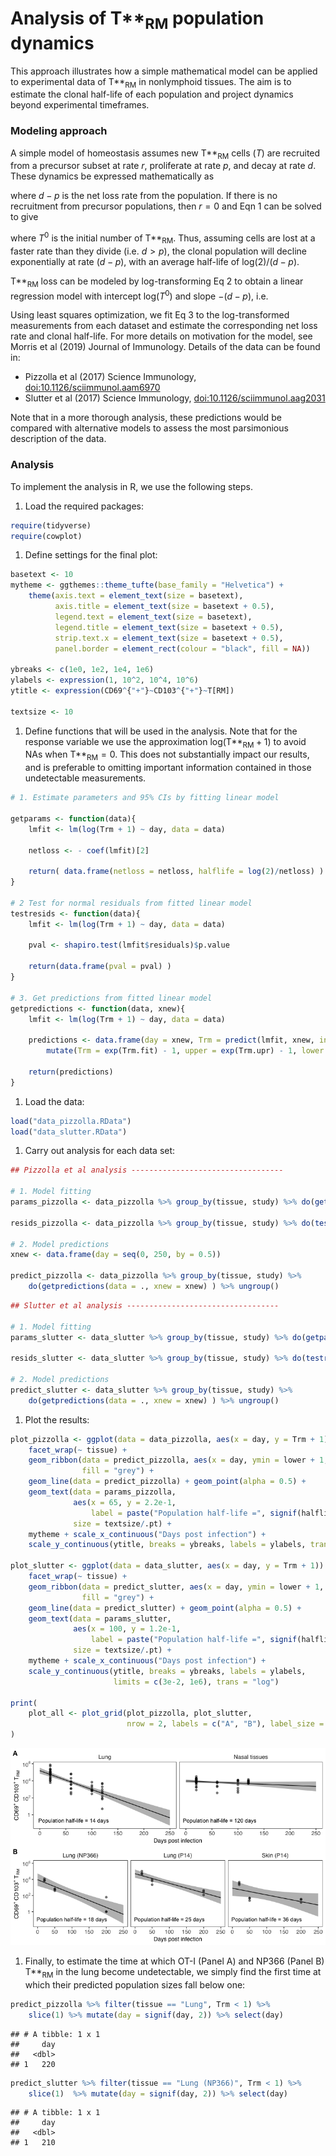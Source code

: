 Analysis of T**<sub>RM</sub> population dynamics
================

<script type="text/x-mathjax-config">
MathJax.Hub.Config({
  TeX: { equationNumbers: { autoNumber: "AMS" } }
});
</script>
This approach illustrates how a simple mathematical model can be applied to experimental data of T**<sub>RM</sub> in nonlymphoid tissues. The aim is to estimate the clonal half-life of each population and project dynamics beyond experimental timeframes.

### Modeling approach

A simple model of homeostasis assumes new T**<sub>RM</sub> cells (*T*) are recruited from a precursor subset at rate *r*, proliferate at rate *p*, and decay at rate *d*. These dynamics be expressed mathematically as

where *d* − *p* is the net loss rate from the population. If there is no recruitment from precursor populations, then *r* = 0 and Eqn 1 can be solved to give

where *T*<sup>0</sup> is the initial number of T**<sub>RM</sub>. Thus, assuming cells are lost at a faster rate than they divide (i.e. *d* &gt; *p*), the clonal population will decline exponentially at rate (*d* − *p*), with an average half-life of log(2)/(*d* − *p*).

T**<sub>RM</sub> loss can be modeled by log-transforming Eq 2 to obtain a linear regression model with intercept log(*T*<sup>0</sup>) and slope −(*d* − *p*), i.e.

Using least squares optimization, we fit Eq 3 to the log-transformed measurements from each dataset and estimate the corresponding net loss rate and clonal half-life. For more details on motivation for the model, see Morris et al (2019) Journal of Immunology. Details of the data can be found in:

-   Pizzolla et al (2017) Science Immunology, <doi:10.1126/sciimmunol.aam6970>
-   Slutter et al (2017) Science Immunology, <doi:10.1126/sciimmunol.aag2031>

Note that in a more thorough analysis, these predictions would be compared with alternative models to assess the most parsimonious description of the data.

### Analysis

To implement the analysis in R, we use the following steps.

1.  Load the required packages:

``` r
require(tidyverse)
require(cowplot)
```

1.  Define settings for the final plot:

``` r
basetext <- 10
mytheme <- ggthemes::theme_tufte(base_family = "Helvetica") + 
    theme(axis.text = element_text(size = basetext), 
          axis.title = element_text(size = basetext + 0.5),
          legend.text = element_text(size = basetext),
          legend.title = element_text(size = basetext + 0.5),
          strip.text.x = element_text(size = basetext + 0.5), 
          panel.border = element_rect(colour = "black", fill = NA))

ybreaks <- c(1e0, 1e2, 1e4, 1e6)
ylabels <- expression(1, 10^2, 10^4, 10^6)
ytitle <- expression(CD69^{"+"}~CD103^{"+"}~T[RM])

textsize <- 10
```

1.  Define functions that will be used in the analysis. Note that for the response variable we use the approximation log(T**<sub>RM</sub> + 1) to avoid NAs when T**<sub>RM</sub> = 0. This does not substantially impact our results, and is preferable to omitting important information contained in those undetectable measurements.

``` r
# 1. Estimate parameters and 95% CIs by fitting linear model

getparams <- function(data){
    lmfit <- lm(log(Trm + 1) ~ day, data = data)
    
    netloss <- - coef(lmfit)[2]
    
    return( data.frame(netloss = netloss, halflife = log(2)/netloss) )
}

# 2 Test for normal residuals from fitted linear model
testresids <- function(data){
    lmfit <- lm(log(Trm + 1) ~ day, data = data)
    
    pval <- shapiro.test(lmfit$residuals)$p.value
    
    return(data.frame(pval = pval) )
}

# 3. Get predictions from fitted linear model
getpredictions <- function(data, xnew){
    lmfit <- lm(log(Trm + 1) ~ day, data = data)
    
    predictions <- data.frame(day = xnew, Trm = predict(lmfit, xnew, interval = "confidence")) %>% 
        mutate(Trm = exp(Trm.fit) - 1, upper = exp(Trm.upr) - 1, lower = exp(Trm.lwr) - 1)
    
    return(predictions)
}
```

1.  Load the data:

``` r
load("data_pizzolla.RData")
load("data_slutter.RData")
```

1.  Carry out analysis for each data set:

``` r
## Pizzolla et al analysis ----------------------------------

# 1. Model fitting
params_pizzolla <- data_pizzolla %>% group_by(tissue, study) %>% do(getparams(data = .) )

resids_pizzolla <- data_pizzolla %>% group_by(tissue, study) %>% do(testresids(data = .) )

# 2. Model predictions
xnew <- data.frame(day = seq(0, 250, by = 0.5))

predict_pizzolla <- data_pizzolla %>% group_by(tissue, study) %>% 
    do(getpredictions(data = ., xnew = xnew) ) %>% ungroup()
```

``` r
## Slutter et al analysis ----------------------------------

# 1. Model fitting
params_slutter <- data_slutter %>% group_by(tissue, study) %>% do(getparams(data = .) )

resids_slutter <- data_slutter %>% group_by(tissue, study) %>% do(testresids(data = .) )

# 2. Model predictions
predict_slutter <- data_slutter %>% group_by(tissue, study) %>% 
    do(getpredictions(data = ., xnew = xnew) ) %>% ungroup()
```

1.  Plot the results:

``` r
plot_pizzolla <- ggplot(data = data_pizzolla, aes(x = day, y = Trm + 1)) + 
    facet_wrap(~ tissue) +
    geom_ribbon(data = predict_pizzolla, aes(x = day, ymin = lower + 1, ymax = upper + 1), 
                fill = "grey") +
    geom_line(data = predict_pizzolla) + geom_point(alpha = 0.5) +
    geom_text(data = params_pizzolla, 
              aes(x = 65, y = 2.2e-1, 
                  label = paste("Population half-life =", signif(halflife, 2), "days")), 
              size = textsize/.pt) + 
    mytheme + scale_x_continuous("Days post infection") + 
    scale_y_continuous(ytitle, breaks = ybreaks, labels = ylabels, trans = "log")

plot_slutter <- ggplot(data = data_slutter, aes(x = day, y = Trm + 1)) + 
    facet_wrap(~ tissue) + 
    geom_ribbon(data = predict_slutter, aes(x = day, ymin = lower + 1, ymax = upper + 1), 
                fill = "grey") +
    geom_line(data = predict_slutter) + geom_point(alpha = 0.5) + 
    geom_text(data = params_slutter, 
              aes(x = 100, y = 1.2e-1, 
                  label = paste("Population half-life =", signif(halflife, 2), "days")), 
              size = textsize/.pt) + 
    mytheme + scale_x_continuous("Days post infection") +
    scale_y_continuous(ytitle, breaks = ybreaks, labels = ylabels, 
                       limits = c(3e-2, 1e6), trans = "log")

print(
    plot_all <- plot_grid(plot_pizzolla, plot_slutter, 
                          nrow = 2, labels = c("A", "B"), label_size = 12)
)
```

![](README_files/figure-markdown_github/plotting-1.png)

1.  Finally, to estimate the time at which OT-I (Panel A) and NP366 (Panel B) T**<sub>RM</sub> in the lung become undetectable, we simply find the first time at which their predicted population sizes fall below one:

``` r
predict_pizzolla %>% filter(tissue == "Lung", Trm < 1) %>% 
    slice(1) %>% mutate(day = signif(day, 2)) %>% select(day)
```

    ## # A tibble: 1 x 1
    ##     day
    ##   <dbl>
    ## 1   220

``` r
predict_slutter %>% filter(tissue == "Lung (NP366)", Trm < 1) %>% 
    slice(1)  %>% mutate(day = signif(day, 2)) %>% select(day)
```

    ## # A tibble: 1 x 1
    ##     day
    ##   <dbl>
    ## 1   210
